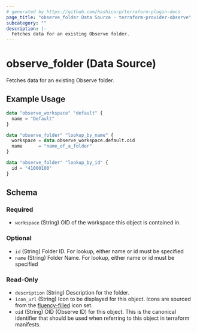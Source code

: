 ```yaml
---
# generated by https://github.com/hashicorp/terraform-plugin-docs
page_title: "observe_folder Data Source - terraform-provider-observe"
subcategory: ""
description: |-
  Fetches data for an existing Observe folder.
---
```


# observe_folder (Data Source)

Fetches data for an existing Observe folder.

## Example Usage

```terraform
data "observe_workspace" "default" {
  name = "Default"
}

data "observe_folder" "lookup_by_name" {
  workspace = data.observe_workspace.default.oid
  name      = "name_of_a_folder"
}

data "observe_folder" "lookup_by_id" {
  id = "41000100"
}
```

<!-- schema generated by tfplugindocs -->
## Schema

### Required

- `workspace` (String) OID of the workspace this object is contained in.

### Optional

- `id` (String) Folder ID. For lookup, either name or id must be specified
- `name` (String) Folder Name. For lookup, either name or id must be specified

### Read-Only

- `description` (String) Description for the folder.
- `icon_url` (String) Icon to be displayed for this object. Icons are sourced from the [fluency-filled](https://icons8.com/icons/fluency-systems-filled) icon set.
- `oid` (String) OID (Observe ID) for this object. This is the canonical identifier that
should be used when referring to this object in terraform manifests.
